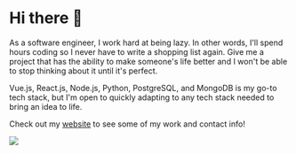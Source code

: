 # Hi there 👋

As a software engineer, I work hard at being lazy. In other words, I'll spend hours coding so I never have to write a shopping list again. Give me a project that has the ability to make someone's life better and I won't be able to stop thinking about it until it's perfect. 

Vue.js, React.js, Node.js, Python, PostgreSQL, and MongoDB is my go-to tech stack, but I'm open to quickly adapting to any tech stack needed to bring an idea to life.

Check out my [website](https://ethan-grinberg.github.io) to see some of my work and contact info!

![](orangutan-driving.gif)
<!--
**ethanbg2/ethanbg2** is a ✨ _special_ ✨ repository because its `README.md` (this file) appears on your GitHub profile.

Here are some ideas to get you started:

- 🔭 I’m currently working on ...
- 🌱 I’m currently learning: full stack development and mobile app development
- 👯 I’m looking to collaborate on ...
- 🤔 I’m looking for help with ...
- 💬 Ask me about ...
- 📫 How to reach me: ...
- 😄 Pronouns: ...
- ⚡ Fun fact: ...
-->
